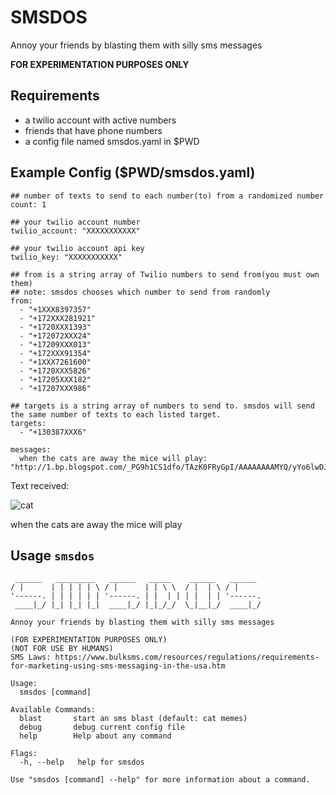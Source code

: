 # SMSDOS

Annoy your friends by blasting them with silly sms messages

**FOR EXPERIMENTATION PURPOSES ONLY**

## Requirements
- a twilio account with active numbers
- friends that have phone numbers
- a config file named smsdos.yaml in $PWD 

## Example Config ($PWD/smsdos.yaml)

```text
## number of texts to send to each number(to) from a randomized number
count: 1

## your twilio account number
twilio_account: "XXXXXXXXXXX"

## your twilio account api key
twilio_key: "XXXXXXXXXXX"

## from is a string array of Twilio numbers to send from(you must own them)
## note: smsdos chooses which number to send from randomly
from:
  - "+1XXX8397357"
  - "+172XXX281921"
  - "+1720XXX1393"
  - "+172072XXX24"
  - "+17209XXX013"
  - "+172XXX91354"
  - "+1XXX7261600"
  - "+1720XXX5826"
  - "+17205XXX182"
  - "+17207XXX986"

## targets is a string array of numbers to send to. smsdos will send the same number of texts to each listed target.
targets:
  - "+130387XXX6"

messages:
  when the cats are away the mice will play: "http://1.bp.blogspot.com/_PG9h1CS1dfo/TAzK0FRyGpI/AAAAAAAAMYQ/yYo6lwDJ1o4/s400/ugly_cats_21.jpg"
```

Text received:

![cat]("http://1.bp.blogspot.com/_PG9h1CS1dfo/TAzK0FRyGpI/AAAAAAAAMYQ/yYo6lwDJ1o4/s400/ugly_cats_21.jpg")

when the cats are away the mice will play



## Usage `smsdos`

```text
 ______   _________   ______   _____    ______   ______ 
/ |      | | | | | \ / |      | | \ \  / |  | \ / |     
'------. | | | | | | '------. | |  | | | |  | | '------.
 ____|_/ |_| |_| |_|  ____|_/ |_|_/_/  \_|__|_/  ____|_/
                                                        
Annoy your friends by blasting them with silly sms messages

(FOR EXPERIMENTATION PURPOSES ONLY)
(NOT FOR USE BY HUMANS)
SMS Laws: https://www.bulksms.com/resources/regulations/requirements-for-marketing-using-sms-messaging-in-the-usa.htm

Usage:
  smsdos [command]

Available Commands:
  blast       start an sms blast (default: cat memes)
  debug       debug current config file
  help        Help about any command

Flags:
  -h, --help   help for smsdos

Use "smsdos [command] --help" for more information about a command.

```

